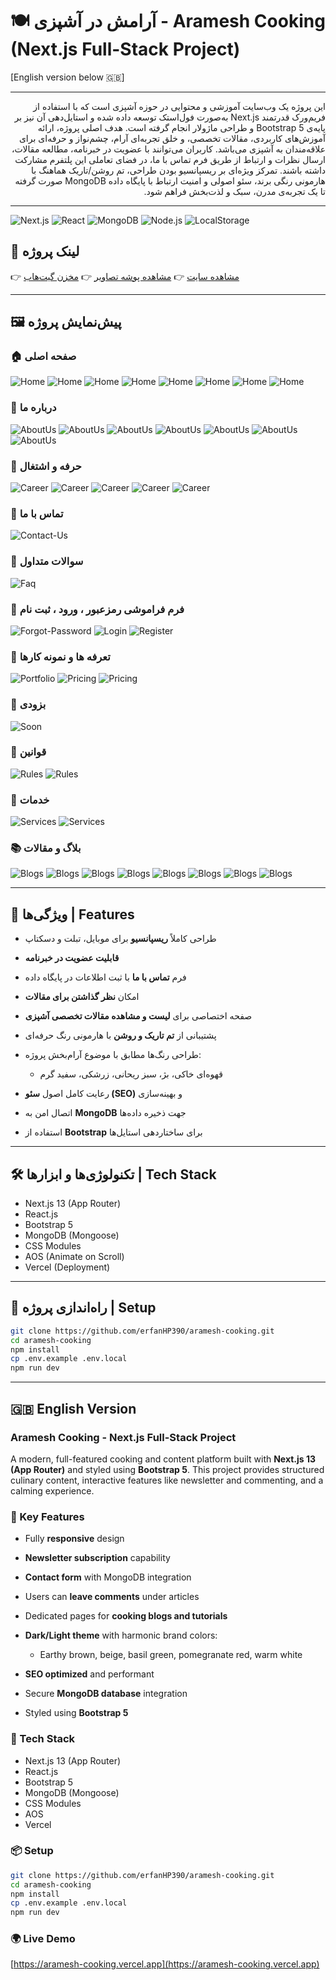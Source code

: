# 🍽️ آرامش در آشپزی - Aramesh Cooking (Next.js Full-Stack Project)

\[English version below 🇬🇧]

---

<div dir="rtl">

این پروژه یک وب‌سایت آموزشی و محتوایی در حوزه آشپزی است که با استفاده از فریم‌ورک قدرتمند Next.js به‌صورت فول‌استک توسعه داده شده و استایل‌دهی آن نیز بر پایه‌ی Bootstrap 5 و طراحی ماژولار انجام گرفته است. هدف اصلی پروژه، ارائه آموزش‌های کاربردی، مقالات تخصصی، و خلق تجربه‌ای آرام، چشم‌نواز و حرفه‌ای برای علاقه‌مندان به آشپزی می‌باشد. کاربران می‌توانند با عضویت در خبرنامه، مطالعه مقالات، ارسال نظرات و ارتباط از طریق فرم تماس با ما، در فضای تعاملی این پلتفرم مشارکت داشته باشند. تمرکز ویژه‌ای بر ریسپانسیو بودن طراحی، تم روشن/تاریک هماهنگ با هارمونی رنگی برند، سئو اصولی و امنیت ارتباط با پایگاه داده MongoDB صورت گرفته تا یک تجربه‌ی مدرن، سبک و لذت‌بخش فراهم شود.

</div>

---

<!-- BADGES -->

![Next.js](https://img.shields.io/badge/Next.js-14-black?logo=nextdotjs\&style=for-the-badge)
![React](https://img.shields.io/badge/React-18-61DAFB?logo=react\&logoColor=white\&style=for-the-badge)
![MongoDB](https://img.shields.io/badge/MongoDB-6.0-47A248?logo=mongodb\&logoColor=white\&style=for-the-badge)
![Node.js](https://img.shields.io/badge/Node.js-20.0-green?logo=node.js\&logoColor=white\&style=for-the-badge)
![LocalStorage](https://img.shields.io/badge/LocalStorage-Browser-yellow?style=for-the-badge)

## 🔗 لینک پروژه

👉 [مشاهده سایت](https://aramesh-cooking.vercel.app/)
👉 [مشاهده پوشه تصاویر](https://github.com/erfanHP390/aramesh-cooking/tree/main/public/uploads)
👉 [مخزن گیت‌هاب](https://github.com/erfanHP390/aramesh-cooking)

---

## 🖼️ پیش‌نمایش پروژه

### 🏠 صفحه اصلی

![Home](./aramesh-cooking-gallery/home-page-1.png)
![Home](./aramesh-cooking-gallery/home-page-2.png)
![Home](./aramesh-cooking-gallery/home-page-3.png)
![Home](./aramesh-cooking-gallery/home-page-4.png)
![Home](./aramesh-cooking-gallery/home-page-5.png)
![Home](./aramesh-cooking-gallery/home-page-6.png)
![Home](./aramesh-cooking-gallery/home-page-7.png)
![Home](./aramesh-cooking-gallery/home-page-8.png)

### 📄 درباره ما

![AboutUs](./aramesh-cooking-gallery/about-us.png)
![AboutUs](./aramesh-cooking-gallery/about-us-2.png)
![AboutUs](./aramesh-cooking-gallery/about-us-3.png)
![AboutUs](./aramesh-cooking-gallery/about-us-dark.png)
![AboutUs](./aramesh-cooking-gallery/about-us-dark-2.png)
![AboutUs](./aramesh-cooking-gallery/about-us-dark-3.png)
![AboutUs](./aramesh-cooking-gallery/about-us-dark-4.png)

### 📄 حرفه و اشتغال

![Career](./aramesh-cooking-gallery/career.png)
![Career](./aramesh-cooking-gallery/career-2.png)
![Career](./aramesh-cooking-gallery/career-dark.png)
![Career](./aramesh-cooking-gallery/career-dark-2.png)
![Career](./aramesh-cooking-gallery/carer-dark-3.png)

### 📄 تماس با ما

![Contact-Us](./aramesh-cooking-gallery/contact-us.png)

### 📄 سوالات متداول

![Faq](./aramesh-cooking-gallery/faq.png)

### 📄 فرم فراموشی رمزعبور ، ورود ، ثبت نام

![Forgot-Password](./aramesh-cooking-gallery/forgot-password.png)
![Login](./aramesh-cooking-gallery/login.png)
![Register](./aramesh-cooking-gallery/register.png)

### 📄 تعرفه ها و نمونه کارها

![Portfolio](./aramesh-cooking-gallery/portfolio.png)
![Pricing](./aramesh-cooking-gallery/pricing.png)
![Pricing](./aramesh-cooking-gallery/pricing-dark.png)

### 📄 بزودی

![Soon](./aramesh-cooking-gallery/soon.png)

### 📄 قوانین

![Rules](./aramesh-cooking-gallery/rules.png)
![Rules](./aramesh-cooking-gallery/rules-2.png)

### 📄 خدمات

![Services](./public/uploads/gallery/services.png)
![Services](./public/uploads/gallery/services-2.png)

### 📚 بلاگ و مقالات

![Blogs](./aramesh-cooking-gallery/author-blogs.png)
![Blogs](./aramesh-cooking-gallery/author-blogs-dark.png)
![Blogs](./aramesh-cooking-gallery/blog.png)
![Blogs](./aramesh-cooking-gallery/blog-2.png)
![Blogs](./aramesh-cooking-gallery/blog-3.png)
![Blogs](./aramesh-cooking-gallery/blogs.png)
![Blogs](./aramesh-cooking-gallery/blogs-2.png)
![Blogs](./aramesh-cooking-gallery/search-blogs.png)

---

## 🚀 ویژگی‌ها | Features

* طراحی کاملاً **ریسپانسیو** برای موبایل، تبلت و دسکتاپ
* **قابلیت عضویت در خبرنامه**
* فرم **تماس با ما** با ثبت اطلاعات در پایگاه داده
* امکان **نظر گذاشتن برای مقالات**
* صفحه اختصاصی برای **لیست و مشاهده مقالات تخصصی آشپزی**
* پشتیبانی از **تم تاریک و روشن** با هارمونی رنگ حرفه‌ای
* طراحی رنگ‌ها مطابق با موضوع آرام‌بخش پروژه:

  * قهوه‌ای خاکی، بژ، سبز ریحانی، زرشکی، سفید گرم
* رعایت کامل اصول **سئو (SEO)** و بهینه‌سازی
* اتصال امن به **MongoDB** جهت ذخیره داده‌ها
* استفاده از **Bootstrap** برای ساختاردهی استایل‌ها

---

## 🛠 تکنولوژی‌ها و ابزارها | Tech Stack

* Next.js 13 (App Router)
* React.js
* Bootstrap 5
* MongoDB (Mongoose)
* CSS Modules
* AOS (Animate on Scroll)
* Vercel (Deployment)

---

## 🚀 راه‌اندازی پروژه | Setup

```bash
git clone https://github.com/erfanHP390/aramesh-cooking.git
cd aramesh-cooking
npm install
cp .env.example .env.local
npm run dev
```

---

## 🇬🇧 English Version

### Aramesh Cooking - Next.js Full-Stack Project

A modern, full-featured cooking and content platform built with **Next.js 13 (App Router)** and styled using **Bootstrap 5**. This project provides structured culinary content, interactive features like newsletter and commenting, and a calming experience.

### 🔹 Key Features

* Fully **responsive** design
* **Newsletter subscription** capability
* **Contact form** with MongoDB integration
* Users can **leave comments** under articles
* Dedicated pages for **cooking blogs and tutorials**
* **Dark/Light theme** with harmonic brand colors:

  * Earthy brown, beige, basil green, pomegranate red, warm white
* **SEO optimized** and performant
* Secure **MongoDB database** integration
* Styled using **Bootstrap 5**

### 🧰 Tech Stack

* Next.js 13 (App Router)
* React.js
* Bootstrap 5
* MongoDB (Mongoose)
* CSS Modules
* AOS
* Vercel

### 📦 Setup

```bash
git clone https://github.com/erfanHP390/aramesh-cooking.git
cd aramesh-cooking
npm install
cp .env.example .env.local
npm run dev
```

### 🌍 Live Demo

[https://aramesh-cooking.vercel.app](https://aramesh-cooking.vercel.app)
